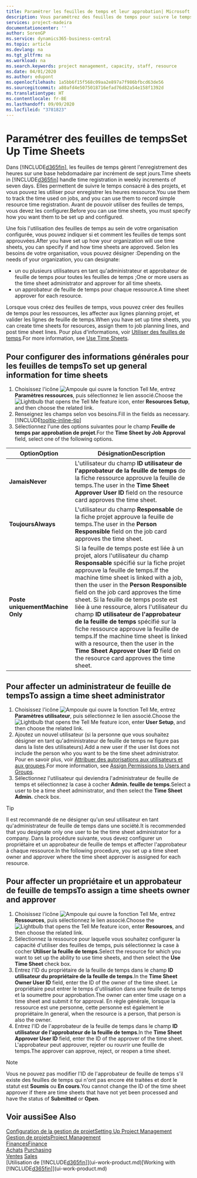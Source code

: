 ```yaml
---
title: Paramétrer les feuilles de temps et leur approbation| Microsoft Docs
description: Vous paramétrez des feuilles de temps pour suivre le temps consacré aux projets et l'utilisation des ressources, vous aider à gérer des projets, à recruter du personnel, et à anticiper vos capacités
services: project-madeira
documentationcenter: ''
author: SorenGP
ms.service: dynamics365-business-central
ms.topic: article
ms.devlang: na
ms.tgt_pltfrm: na
ms.workload: na
ms.search.keywords: project management, capacity, staff, resource
ms.date: 04/01/2020
ms.author: edupont
ms.openlocfilehash: 1a5bb6f15f568c09aa2e897a7f986bfbcd63de56
ms.sourcegitcommit: a80afd4e5075018716efad76d82a54e158f1392d
ms.translationtype: HT
ms.contentlocale: fr-BE
ms.lasthandoff: 09/09/2020
ms.locfileid: "3781823"
---
```

# <a name="set-up-time-sheets"></a><span data-ttu-id="a5133-103">Paramétrer des feuilles de temps</span><span class="sxs-lookup"><span data-stu-id="a5133-103">Set Up Time Sheets</span></span>
<span data-ttu-id="a5133-104">Dans [!INCLUDE[d365fin](includes/d365fin_md.md)], les feuilles de temps gèrent l'enregistrement des heures sur une base hebdomadaire par incrément de sept jours.</span><span class="sxs-lookup"><span data-stu-id="a5133-104">Time sheets in [!INCLUDE[d365fin](includes/d365fin_md.md)] handle time registration in weekly increments of seven days.</span></span> <span data-ttu-id="a5133-105">Elles permettent de suivre le temps consacré à des projets, et vous pouvez les utiliser pour enregistrer les heures ressource.</span><span class="sxs-lookup"><span data-stu-id="a5133-105">You use them to track the time used on jobs, and you can use them to record simple resource time registration.</span></span> <span data-ttu-id="a5133-106">Avant de pouvoir utiliser des feuilles de temps, vous devez les configurer.</span><span class="sxs-lookup"><span data-stu-id="a5133-106">Before you can use time sheets, you must specify how you want them to be set up and configured.</span></span>

<span data-ttu-id="a5133-107">Une fois l'utilisation des feuilles de temps au sein de votre organisation configurée, vous pouvez indiquer si et comment les feuilles de temps sont approuvées.</span><span class="sxs-lookup"><span data-stu-id="a5133-107">After you have set up how your organization will use time sheets, you can specify if and how time sheets are approved.</span></span> <span data-ttu-id="a5133-108">Selon les besoins de votre organisation, vous pouvez désigner :</span><span class="sxs-lookup"><span data-stu-id="a5133-108">Depending on the needs of your organization, you can designate:</span></span>

* <span data-ttu-id="a5133-109">un ou plusieurs utilisateurs en tant qu'administrateur et approbateur de feuille de temps pour toutes les feuilles de temps ;</span><span class="sxs-lookup"><span data-stu-id="a5133-109">One or more users as the time sheet administrator and approver for all time sheets.</span></span>
* <span data-ttu-id="a5133-110">un approbateur de feuille de temps pour chaque ressource.</span><span class="sxs-lookup"><span data-stu-id="a5133-110">A time sheet approver for each resource.</span></span>

<span data-ttu-id="a5133-111">Lorsque vous créez des feuilles de temps, vous pouvez créer des feuilles de temps pour les ressources, les affecter aux lignes planning projet, et valider les lignes de feuille de temps.</span><span class="sxs-lookup"><span data-stu-id="a5133-111">When you have set up time sheets, you can create time sheets for resources, assign them to job planning lines, and post time sheet lines.</span></span> <span data-ttu-id="a5133-112">Pour plus d'informations, voir [Utiliser des feuilles de temps](projects-how-use-time-sheets.md).</span><span class="sxs-lookup"><span data-stu-id="a5133-112">For more information, see [Use Time Sheets](projects-how-use-time-sheets.md).</span></span>

## <a name="to-set-up-general-information-for-time-sheets"></a><span data-ttu-id="a5133-113">Pour configurer des informations générales pour les feuilles de temps</span><span class="sxs-lookup"><span data-stu-id="a5133-113">To set up general information for time sheets</span></span>
1. <span data-ttu-id="a5133-114">Choisissez l'icône ![Ampoule qui ouvre la fonction Tell Me](media/ui-search/search_small.png "Dites-moi ce que vous voulez faire"), entrez **Paramètres ressources**, puis sélectionnez le lien associé.</span><span class="sxs-lookup"><span data-stu-id="a5133-114">Choose the ![Lightbulb that opens the Tell Me feature](media/ui-search/search_small.png "Tell me what you want to do") icon, enter **Resources Setup**, and then choose the related link.</span></span>  
2. <span data-ttu-id="a5133-115">Renseignez les champs selon vos besoins.</span><span class="sxs-lookup"><span data-stu-id="a5133-115">Fill in the fields as necessary.</span></span> [!INCLUDE[tooltip-inline-tip](includes/tooltip-inline-tip_md.md)]
3. <span data-ttu-id="a5133-116">Sélectionnez l'une des options suivantes pour le champ **Feuille de temps par approbation de projet**.</span><span class="sxs-lookup"><span data-stu-id="a5133-116">For the **Time Sheet by Job Approval** field, select one of the following options.</span></span>

| <span data-ttu-id="a5133-117">Option</span><span class="sxs-lookup"><span data-stu-id="a5133-117">Option</span></span> | <span data-ttu-id="a5133-118">Désignation</span><span class="sxs-lookup"><span data-stu-id="a5133-118">Description</span></span> |
| --- | --- |
| <span data-ttu-id="a5133-119">**Jamais**</span><span class="sxs-lookup"><span data-stu-id="a5133-119">**Never**</span></span> |<span data-ttu-id="a5133-120">L'utilisateur du champ **ID utilisateur de l'approbateur de la feuille de temps** de la fiche ressource approuve la feuille de temps.</span><span class="sxs-lookup"><span data-stu-id="a5133-120">The user in the **Time Sheet Approver User ID** field on the resource card approves the time sheet.</span></span> |
| <span data-ttu-id="a5133-121">**Toujours**</span><span class="sxs-lookup"><span data-stu-id="a5133-121">**Always**</span></span> |<span data-ttu-id="a5133-122">L'utilisateur du champ **Responsable** de la fiche projet approuve la feuille de temps.</span><span class="sxs-lookup"><span data-stu-id="a5133-122">The user in the **Person Responsible** field on the job card approves the time sheet.</span></span> |
| <span data-ttu-id="a5133-123">**Poste uniquement**</span><span class="sxs-lookup"><span data-stu-id="a5133-123">**Machine Only**</span></span> |<span data-ttu-id="a5133-124">Si la feuille de temps poste est liée à un projet, alors l'utilisateur du champ **Responsable** spécifié sur la fiche projet approuve la feuille de temps.</span><span class="sxs-lookup"><span data-stu-id="a5133-124">If the machine time sheet is linked with a job, then the user in the **Person Responsible** field on the job card approves the time sheet.</span></span> <span data-ttu-id="a5133-125">Si la feuille de temps poste est liée à une ressource, alors l'utilisateur du champ **ID utilisateur de l'approbateur de la feuille de temps** spécifié sur la fiche ressource approuve la feuille de temps.</span><span class="sxs-lookup"><span data-stu-id="a5133-125">If the machine time sheet is linked with a resource, then the user in the **Time Sheet Approver User ID** field on the resource card approves the time sheet.</span></span> |

## <a name="to-assign-a-time-sheet-administrator"></a><span data-ttu-id="a5133-126">Pour affecter un administrateur de feuille de temps</span><span class="sxs-lookup"><span data-stu-id="a5133-126">To assign a time sheet administrator</span></span>
1. <span data-ttu-id="a5133-127">Choisissez l'icône ![Ampoule qui ouvre la fonction Tell Me](media/ui-search/search_small.png "Dites-moi ce que vous voulez faire"), entrez **Paramètres utilisateur**, puis sélectionnez le lien associé.</span><span class="sxs-lookup"><span data-stu-id="a5133-127">Choose the ![Lightbulb that opens the Tell Me feature](media/ui-search/search_small.png "Tell me what you want to do") icon, enter **User Setup**, and then choose the related link.</span></span>  
2. <span data-ttu-id="a5133-128">Ajoutez un nouvel utilisateur (si la personne que vous souhaitez désigner en tant qu'administrateur de feuille de temps ne figure pas dans la liste des utilisateurs).</span><span class="sxs-lookup"><span data-stu-id="a5133-128">Add a new user if the user list does not include the person who you want to be the time sheet administrator.</span></span> <span data-ttu-id="a5133-129">Pour en savoir plus, voir [Attribuer des autorisations aux utilisateurs et aux groupes](ui-define-granular-permissions.md).</span><span class="sxs-lookup"><span data-stu-id="a5133-129">For more information, see [Assign Permissions to Users and Groups](ui-define-granular-permissions.md).</span></span>
3. <span data-ttu-id="a5133-130">Sélectionnez l'utilisateur qui deviendra l'administrateur de feuille de temps et sélectionnez la case à cocher **Admin. feuille de temps**.</span><span class="sxs-lookup"><span data-stu-id="a5133-130">Select a user to be a time sheet administrator, and then select the **Time Sheet Admin.** check box.</span></span>  

> [!TIP]  
>   <span data-ttu-id="a5133-131">Il est recommandé de ne désigner qu'un seul utilisateur en tant qu'administrateur de feuille de temps dans une société.</span><span class="sxs-lookup"><span data-stu-id="a5133-131">It is recommended that you designate only one user to be the time sheet administrator for a company.</span></span> <span data-ttu-id="a5133-132">Dans la procédure suivante, vous devez configurer un propriétaire et un approbateur de feuille de temps et affecter l'approbateur à chaque ressource.</span><span class="sxs-lookup"><span data-stu-id="a5133-132">In the following procedure, you set up a time sheet owner and approver where the time sheet approver is assigned for each resource.</span></span>  

## <a name="to-assign-a-time-sheets-owner-and-approver"></a><span data-ttu-id="a5133-133">Pour affecter un propriétaire et un approbateur de feuille de temps</span><span class="sxs-lookup"><span data-stu-id="a5133-133">To assign a time sheets owner and approver</span></span>
1. <span data-ttu-id="a5133-134">Choisissez l'icône ![Ampoule qui ouvre la fonction Tell Me](media/ui-search/search_small.png "Dites-moi ce que vous voulez faire"), entrez **Ressources**, puis sélectionnez le lien associé.</span><span class="sxs-lookup"><span data-stu-id="a5133-134">Choose the ![Lightbulb that opens the Tell Me feature](media/ui-search/search_small.png "Tell me what you want to do") icon, enter **Resources**, and then choose the related link.</span></span>
2. <span data-ttu-id="a5133-135">Sélectionnez la ressource pour laquelle vous souhaitez configurer la capacité d'utiliser des feuilles de temps, puis sélectionnez la case à cocher **Utiliser la feuille de temps**.</span><span class="sxs-lookup"><span data-stu-id="a5133-135">Select the resource for which you want to set up the ability to use time sheets, and then select the **Use Time Sheet** check box.</span></span>  
3. <span data-ttu-id="a5133-136">Entrez l'ID du propriétaire de la feuille de temps dans le champ **ID utilisateur du propriétaire de la feuille de temps**.</span><span class="sxs-lookup"><span data-stu-id="a5133-136">In the **Time Sheet Owner User ID** field, enter the ID of the owner of the time sheet.</span></span> <span data-ttu-id="a5133-137">Le propriétaire peut entrer le temps d'utilisation dans une feuille de temps et la soumettre pour approbation.</span><span class="sxs-lookup"><span data-stu-id="a5133-137">The owner can enter time usage on a time sheet and submit it for approval.</span></span> <span data-ttu-id="a5133-138">En règle générale, lorsque la ressource est une personne, cette personne est également le propriétaire.</span><span class="sxs-lookup"><span data-stu-id="a5133-138">In general, when the resource is a person, that person is also the owner.</span></span>  
4. <span data-ttu-id="a5133-139">Entrez l'ID de l'approbateur de la feuille de temps dans le champ **ID utilisateur de l'approbateur de la feuille de temps**.</span><span class="sxs-lookup"><span data-stu-id="a5133-139">In the **Time Sheet Approver User ID** field, enter the ID of the approver of the time sheet.</span></span> <span data-ttu-id="a5133-140">L'approbateur peut approuver, rejeter ou rouvrir une feuille de temps.</span><span class="sxs-lookup"><span data-stu-id="a5133-140">The approver can approve, reject, or reopen a time sheet.</span></span>  

> [!NOTE]  
>   <span data-ttu-id="a5133-141">Vous ne pouvez pas modifier l'ID de l'approbateur de feuille de temps s'il existe des feuilles de temps qui n'ont pas encore été traitées et dont le statut est **Soumis** ou **En cours**.</span><span class="sxs-lookup"><span data-stu-id="a5133-141">You cannot change the ID of the time sheet approver if there are time sheets that have not yet been processed and have the status of **Submitted** or **Open**.</span></span>

## <a name="see-also"></a><span data-ttu-id="a5133-142">Voir aussi</span><span class="sxs-lookup"><span data-stu-id="a5133-142">See Also</span></span>
[<span data-ttu-id="a5133-143">Configuration de la gestion de projet</span><span class="sxs-lookup"><span data-stu-id="a5133-143">Setting Up Project Management</span></span>](projects-setup-projects.md)  
[<span data-ttu-id="a5133-144">Gestion de projets</span><span class="sxs-lookup"><span data-stu-id="a5133-144">Project Management</span></span>](projects-manage-projects.md)  
[<span data-ttu-id="a5133-145">Finances</span><span class="sxs-lookup"><span data-stu-id="a5133-145">Finance</span></span>](finance.md)  
<span data-ttu-id="a5133-146">[Achats](purchasing-manage-purchasing.md)       </span><span class="sxs-lookup"><span data-stu-id="a5133-146">[Purchasing](purchasing-manage-purchasing.md)       </span></span>  
<span data-ttu-id="a5133-147">[Ventes](sales-manage-sales.md)    </span><span class="sxs-lookup"><span data-stu-id="a5133-147">[Sales](sales-manage-sales.md)    </span></span>  
<span data-ttu-id="a5133-148">[Utilisation de [!INCLUDE[d365fin](includes/d365fin_md.md)]](ui-work-product.md)</span><span class="sxs-lookup"><span data-stu-id="a5133-148">[Working with [!INCLUDE[d365fin](includes/d365fin_md.md)]](ui-work-product.md)</span></span>  
